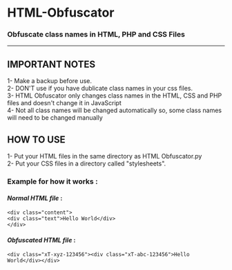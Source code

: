 # HTML-Obfuscator 

### Obfuscate class names in HTML, PHP and CSS Files

<hr>

## IMPORTANT NOTES
1- Make a backup before use. <br>
2- DON'T use if you have dublicate class names in your css files. <br>
3- HTML Obfuscator only changes class names in the HTML, CSS and PHP files and doesn't change it in JavaScript<br>
4- Not all class names will be changed automatically so, some class names will need to be changed manually

## HOW TO USE
1- Put your HTML files in the same directory as HTML Obfuscator.py <br>
2- Put your CSS files in a directory called "stylesheets". <br>

### Example for how it works :

#### *Normal HTML file* :
`<div class="content">` <br>
`<div class="text">Hello World</div>` <br>
`</div>`

#### *Obfuscated HTML file* : 
`<div class="xT-xyz-123456"><div class="xT-abc-123456">Hello World</div></div>`
